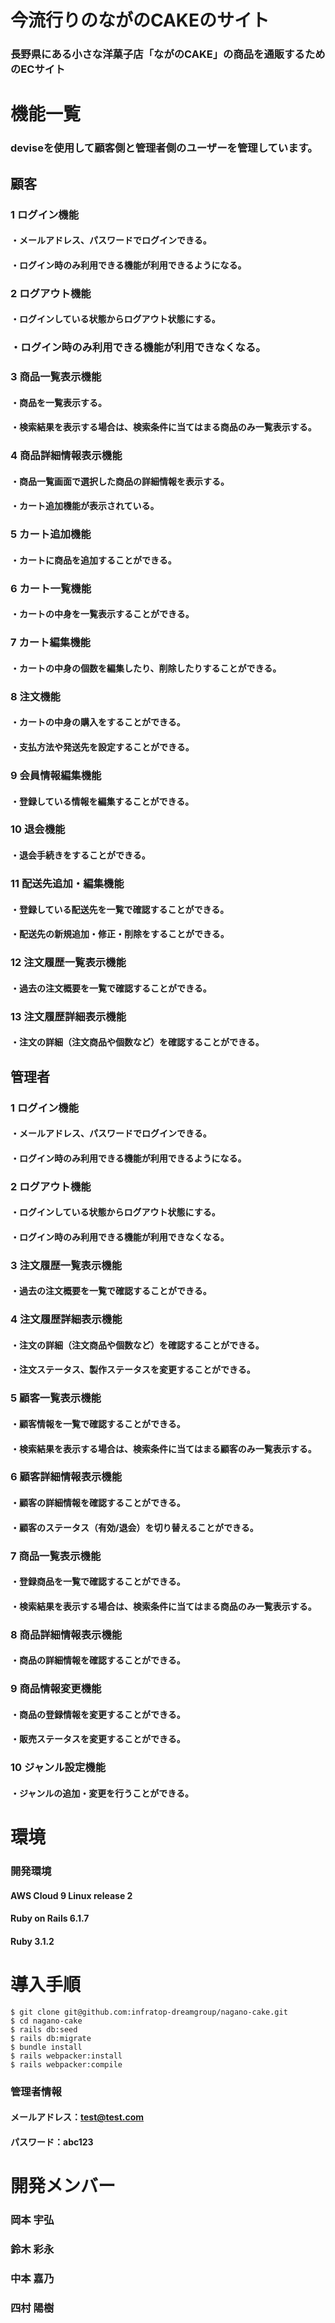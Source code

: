 # 今流行りのながのCAKEのサイト
### ⻑野県にある⼩さな洋菓⼦店「ながのCAKE」の商品を通販するためのECサイト

# 機能一覧
### deviseを使用して顧客側と管理者側のユーザーを管理しています。

## 顧客
### 1 ログイン機能
#### ・メールアドレス、パスワードでログインできる。
#### ・ログイン時のみ利用できる機能が利用できるようになる。
### 2 ログアウト機能
#### ・ログインしている状態からログアウト状態にする。
### ・ログイン時のみ利用できる機能が利用できなくなる。
### 3 商品一覧表示機能
#### ・商品を一覧表示する。
#### ・検索結果を表示する場合は、検索条件に当てはまる商品のみ一覧表示する。
### 4 商品詳細情報表示機能
#### ・商品一覧画面で選択した商品の詳細情報を表示する。
#### ・カート追加機能が表示されている。
### 5 カート追加機能
#### ・カートに商品を追加することができる。
### 6 カート一覧機能
#### ・カートの中身を一覧表示することができる。
### 7 カート編集機能
#### ・カートの中身の個数を編集したり、削除したりすることができる。
### 8 注文機能
#### ・カートの中身の購入をすることができる。
#### ・支払方法や発送先を設定することができる。
### 9 会員情報編集機能
#### ・登録している情報を編集することができる。
### 10 退会機能
#### ・退会手続きをすることができる。
### 11 配送先追加・編集機能
#### ・登録している配送先を一覧で確認することができる。
#### ・配送先の新規追加・修正・削除をすることができる。
### 12 注文履歴一覧表示機能
#### ・過去の注文概要を一覧で確認することができる。
### 13 注文履歴詳細表示機能
#### ・注文の詳細（注文商品や個数など）を確認することができる。

## 管理者
### 1 ログイン機能
#### ・メールアドレス、パスワードでログインできる。
#### ・ログイン時のみ利用できる機能が利用できるようになる。
### 2 ログアウト機能
#### ・ログインしている状態からログアウト状態にする。
#### ・ログイン時のみ利用できる機能が利用できなくなる。
### 3 注文履歴一覧表示機能
#### ・過去の注文概要を一覧で確認することができる。
### 4 注文履歴詳細表示機能
#### ・注文の詳細（注文商品や個数など）を確認することができる。
#### ・注文ステータス、製作ステータスを変更することができる。
### 5 顧客一覧表示機能
#### ・顧客情報を一覧で確認することができる。
#### ・検索結果を表示する場合は、検索条件に当てはまる顧客のみ一覧表示する。
### 6 顧客詳細情報表示機能
#### ・顧客の詳細情報を確認することができる。
#### ・顧客のステータス（有効/退会）を切り替えることができる。
### 7 商品一覧表示機能
#### ・登録商品を一覧で確認することができる。
#### ・検索結果を表示する場合は、検索条件に当てはまる商品のみ一覧表示する。
### 8 商品詳細情報表示機能
#### ・商品の詳細情報を確認することができる。
### 9 商品情報変更機能
#### ・商品の登録情報を変更することができる。
#### ・販売ステータスを変更することができる。
### 10 ジャンル設定機能
#### ・ジャンルの追加・変更を行うことができる。

# 環境
### 開発環境
#### AWS Cloud 9 Linux release 2
#### Ruby on Rails 6.1.7
#### Ruby 3.1.2

# 導入手順

    $ git clone git@github.com:infratop-dreamgroup/nagano-cake.git
    $ cd nagano-cake
    $ rails db:seed
    $ rails db:migrate
    $ bundle install
    $ rails webpacker:install
    $ rails webpacker:compile

### 管理者情報
#### メールアドレス：test@test.com
#### パスワード：abc123


# 開発メンバー
### 岡本 宇弘
### 鈴木 彩永
### 中本 嘉乃
### 四村 陽樹




